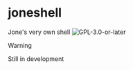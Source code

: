 # joneshell
Jone's very own shell
![GPL-3.0-or-later](https://img.shields.io/github/license/jone-cmd/joneshell)

> [!WARNING]
> Still in development
